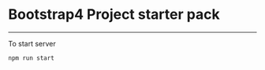 # Bootstrap4 Project starter pack 
---------------------------------------------

To start server
```
npm run start
```
